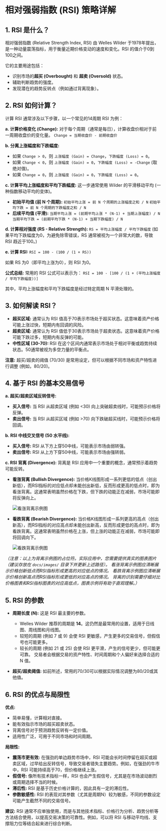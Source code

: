 # 相对强弱指数 (RSI) 策略详解

## 1. RSI 是什么？

相对强弱指数 (Relative Strength Index, RSI) 由 Welles Wilder 于1978年提出，是一种动量震荡指标，用于衡量近期价格变动的速度和变化。RSI 的值介于0到100之间。

它的主要用途包括：
-   识别市场的**超买 (Overbought)** 和 **超卖 (Oversold)** 状态。
-   辅助判断趋势的强度。
-   发现潜在的趋势反转点（例如通过背离现象）。

## 2. RSI 如何计算？

计算 RSI 通常涉及以下步骤，以一个常见的14周期 RSI 为例：

**a. 计算价格变化 (Change):**
   对于每个周期（通常是每日），计算收盘价相对于前一周期收盘价的变化量。
   `Change = 当期收盘价 - 前期收盘价`

**b. 分离上涨幅度和下跌幅度:**
   -   如果 `Change > 0`，则 `上涨幅度 (Gain) = Change`，`下跌幅度 (Loss) = 0`。
   -   如果 `Change < 0`，则 `上涨幅度 (Gain) = 0`，`下跌幅度 (Loss) = -Change` (取绝对值)。
   -   如果 `Change = 0`，则 `上涨幅度 (Gain) = 0`，`下跌幅度 (Loss) = 0`。

**c. 计算平均上涨幅度和平均下跌幅度:**
   这一步通常使用 Wilder 的平滑移动平均 (一种指数移动平均的变体)。
   -   **初始平均值 (前 N 个周期):**
      `初始平均上涨 = 前 N 个周期的上涨幅度之和 / N`
      `初始平均下跌 = 前 N 个周期的下跌幅度之和 / N`
   -   **后续平均值 (平滑):**
      `当期平均上涨 = (前期平均上涨 * (N-1) + 当期上涨幅度) / N`
      `当期平均下跌 = (前期平均下跌 * (N-1) + 当期下跌幅度) / N`

**d. 计算相对强度 (RS - Relative Strength):**
   `RS = 平均上涨幅度 / 平均下跌幅度`
   (如果平均下跌幅度为0，为避免除零错误，RS 通常被视为一个非常大的数，导致 RSI 趋近于100。)

**e. 计算 RSI:**
   `RSI = 100 - (100 / (1 + RS))`

   如果 RS 为0（即平均上涨为0），则 RSI 为0。

**公式总结:**
常用的 RSI 公式可以表示为：
`RSI = 100 - [100 / (1 + (平均上涨幅度 / 平均下跌幅度))]`

其中，平均上涨幅度和平均下跌幅度是经过特定周期 N 平滑处理的。

## 3. 如何解读 RSI？

-   **超买区域:** 通常认为 RSI 值高于70表示市场处于超买状态。这意味着资产价格可能上涨过快，短期内有回调的风险。
-   **超卖区域:** 通常认为 RSI 值低于30表示市场处于超卖状态。这意味着资产价格可能下跌过多，短期内有反弹的可能。
-   **中性区域 (30-70):** RSI 在这个区间内通常表示市场处于相对平衡或趋势持续状态。50通常被视为多空力量的平衡点。

**注意:** 超买/超卖的阈值 (70/30) 是常用设定，但可以根据不同市场和资产特性进行调整 (例如，80/20)。

## 4. 基于 RSI 的基本交易信号

**a. 超买/超卖区域反转信号:**
   -   **买入信号:** 当 RSI 从超卖区域 (例如 <30) 向上突破超卖线时，可能预示价格将反弹。
   -   **卖出信号:** 当 RSI 从超买区域 (例如 >70) 向下跌破超买线时，可能预示价格将回调。

**b. RSI 中线交叉信号 (50 水平线):**
   -   **买入信号:** RSI 从下方上穿50中线，可能表示市场由弱转强。
   -   **卖出信号:** RSI 从上方下穿50中线，可能表示市场由强转弱。

**c. RSI 背离 (Divergence):**
   背离是 RSI 应用中一个重要的概念，通常预示着趋势可能反转。

   -   **看涨背离 (Bullish Divergence):** 
       当价格K线图形成一系列更低的低点（创出新低），而RSI指标的对应低点却未能创出新低，反而形成更高的低点时，即为看涨背离。这通常表明虽然价格在下跌，但下跌的动能正在减弱，市场可能即将反弹向上。

       ![看涨背离示例图](images/rsi_bullish_divergence_example.png "RSI 看涨背离示例")

   -   **看跌背离 (Bearish Divergence):** 
       当价格K线图形成一系列更高的高点（创出新高），而RSI指标的对应高点却未能创出新高，反而形成更低的高点时，即为看跌背离。这通常表明虽然价格在上涨，但上涨的动能正在减弱，市场可能即将回调向下。

       ![看跌背离示例图](images/rsi_bearish_divergence_example.png "RSI 看跌背离示例")

   *（注意：以上为背离示例图的占位符。实际应用中，您需要提供真实的图表图片（建议存放在 `docs/images/` 目录下并更新上述路径）。
     看涨背离示例图应清晰展示价格创新低点而RSI指标形成更高的对应低点的情况。
     看跌背离示例图应清晰展示价格创新高点而RSI指标形成更低的对应高点的情况。
     背离的识别需要仔细对比价格图表和RSI指标图表的对应高低点，图表示例将有助于直观理解。）*

## 5. RSI 的参数

-   **周期长度 (N):** 这是 RSI 最主要的参数。
    -   Welles Wilder 推荐的周期是 **14**。这仍然是最常用的设置，适用于日线图、周线图和月线图。
    -   较短的周期 (例如 7 或 9) 会使 RSI 更敏感，产生更多的交易信号，但假信号也可能更多。
    -   较长的周期 (例如 21 或 25) 会使 RSI 更平滑，产生的信号更少，但可能更可靠。
    交易者会根据交易的资产特性、时间周期和个人偏好来选择合适的 N 值。

-   **超买/超卖阈值:** 如前所述，常用的70/30可以根据实际情况调整为80/20或其他值。

## 6. RSI 的优点与局限性

**优点:**
-   简单易懂，计算相对直接。
-   能有效指示市场的超买超卖状态。
-   背离信号对于预测趋势反转有一定价值。
-   适用性广泛，可用于不同市场和时间周期。

**局限性:**
-   **震荡市更有效:** 在强劲的单边趋势市场中，RSI 可能会长时间停留在超买或超卖区域，过早给出反转信号，导致交易者错失主要趋势。例如，在强劲的牛市中，RSI 可能持续高于70，但价格继续上涨。
-   **假信号:** 像所有技术指标一样，RSI 也会产生假信号，尤其是在市场波动剧烈或周期选择不当的时候。
-   **滞后性:** RSI 是基于历史价格计算的，因此具有一定的滞后性。
-   **参数敏感性:** RSI 的表现对其参数（尤其是周期N）较为敏感，不同的参数设定可能产生截然不同的交易信号。

**建议:**
RSI 通常不应单独使用，而是与其他技术指标、价格行为分析、趋势分析等方法结合使用，以提高交易决策的可靠性。例如，可以将 RSI 与移动平均线、支撑阻力位等结合起来进行综合判断。 